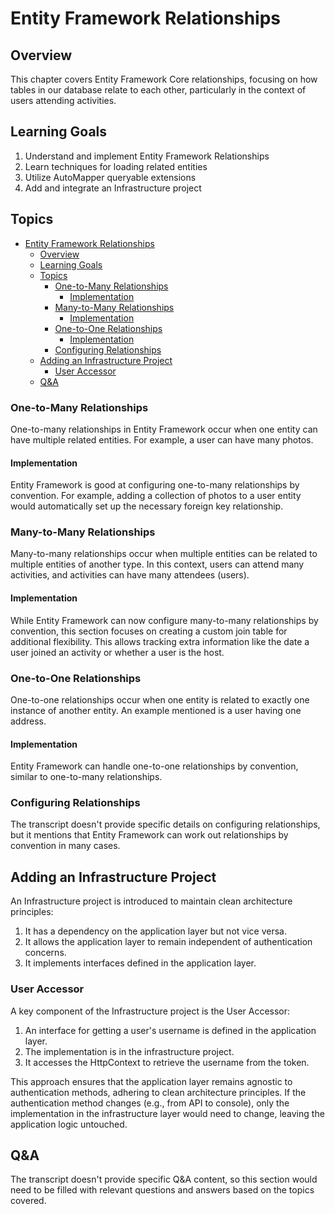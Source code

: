 # Entity Framework Relationships

## Overview

This chapter covers Entity Framework Core relationships, focusing on how tables in our database relate to each other, particularly in the context of users attending activities.

## Learning Goals

1. Understand and implement Entity Framework Relationships
2. Learn techniques for loading related entities
3. Utilize AutoMapper queryable extensions
4. Add and integrate an Infrastructure project

## Topics

- [Entity Framework Relationships](#entity-framework-relationships)
  - [Overview](#overview)
  - [Learning Goals](#learning-goals)
  - [Topics](#topics)
    - [One-to-Many Relationships](#one-to-many-relationships)
      - [Implementation](#implementation)
    - [Many-to-Many Relationships](#many-to-many-relationships)
      - [Implementation](#implementation-1)
    - [One-to-One Relationships](#one-to-one-relationships)
      - [Implementation](#implementation-2)
    - [Configuring Relationships](#configuring-relationships)
  - [Adding an Infrastructure Project](#adding-an-infrastructure-project)
    - [User Accessor](#user-accessor)
  - [Q\&A](#qa)

### One-to-Many Relationships

One-to-many relationships in Entity Framework occur when one entity can have multiple related entities. For example, a user can have many photos.

#### Implementation

Entity Framework is good at configuring one-to-many relationships by convention. For example, adding a collection of photos to a user entity would automatically set up the necessary foreign key relationship.

### Many-to-Many Relationships

Many-to-many relationships occur when multiple entities can be related to multiple entities of another type. In this context, users can attend many activities, and activities can have many attendees (users).

#### Implementation

While Entity Framework can now configure many-to-many relationships by convention, this section focuses on creating a custom join table for additional flexibility. This allows tracking extra information like the date a user joined an activity or whether a user is the host.

### One-to-One Relationships

One-to-one relationships occur when one entity is related to exactly one instance of another entity. An example mentioned is a user having one address.

#### Implementation

Entity Framework can handle one-to-one relationships by convention, similar to one-to-many relationships.

### Configuring Relationships

The transcript doesn't provide specific details on configuring relationships, but it mentions that Entity Framework can work out relationships by convention in many cases.

## Adding an Infrastructure Project

An Infrastructure project is introduced to maintain clean architecture principles:

1. It has a dependency on the application layer but not vice versa.
2. It allows the application layer to remain independent of authentication concerns.
3. It implements interfaces defined in the application layer.

### User Accessor

A key component of the Infrastructure project is the User Accessor:

1. An interface for getting a user's username is defined in the application layer.
2. The implementation is in the infrastructure project.
3. It accesses the HttpContext to retrieve the username from the token.

This approach ensures that the application layer remains agnostic to authentication methods, adhering to clean architecture principles. If the authentication method changes (e.g., from API to console), only the implementation in the infrastructure layer would need to change, leaving the application logic untouched.

## Q&A

The transcript doesn't provide specific Q&A content, so this section would need to be filled with relevant questions and answers based on the topics covered.
